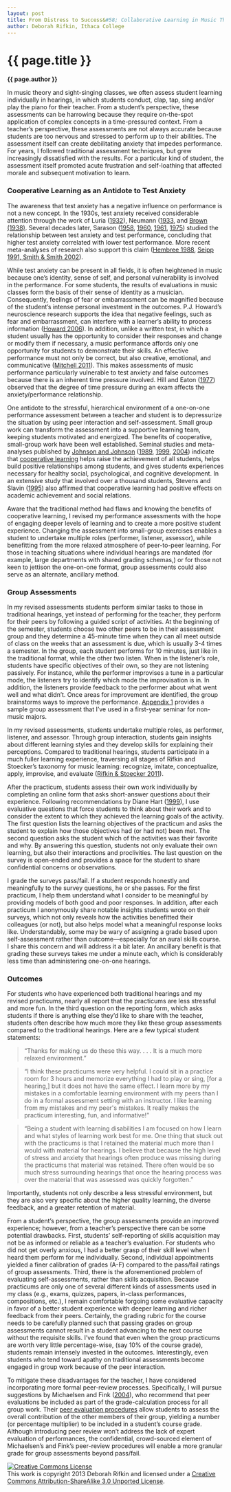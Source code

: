 ```yaml
---
layout: post
title: From Distress to Success&#58; Collaborative Learning in Music Theory Assessments
author: Deborah Rifkin, Ithaca College
---
```


{{ page.title }}
================

**{{ page.author }}**

In music theory and sight-singing classes, we often assess student learning individually in hearings, in which students conduct, clap, tap, sing and/or play the piano for their teacher. From a student’s perspective, these assessments can be harrowing because they require on-the-spot application of complex concepts in a time-pressured context. From a teacher’s perspective, these assessments are not always accurate because students are too nervous and stressed to perform up to their abilities. The assessment itself can create debilitating anxiety that impedes performance. For years, I followed traditional assessment techniques, but grew increasingly dissatisfied with the results. For a particular kind of student, the assessment itself promoted acute frustration and self-loathing that affected morale and subsequent motivation to learn.

### Cooperative Learning as an Antidote to Test Anxiety ###

The awareness that test anxiety has a negative influence on performance is not a new concept. In the 1930s, test anxiety received considerable attention through the work of Luria ([1932](http://archive.org/details/natureofhumancon032984mbp)), Neumann ([1933](http://www.worldcat.org/title/angst-und-krankheit-vor-dem-examen-wesen-ursachen-behebung/oclc/84319569), and [Brown (1938)](http://www.tandfonline.com/doi/abs/10.1080/00223980.1938.9917550#.Ueg-Zz6c7UM). Several decades later, Sarason ([1958](http://psycnet.apa.org/journals/xge/56/6/472/), [1960](http://psycnet.apa.org/journals/bul/57/5/403/), [1961](http://psycnet.apa.org/journals/abn/62/1/153/), [1975](http://openlibrary.org/books/OL8219107M/Stress_And_Anxiety_(Stress_and_Emotion))) studied the relationship between test anxiety and test performance, concluding that higher test anxiety correlated with lower test performance. More recent meta-analyses of research also support this claim ([Hembree 1988](http://rer.sagepub.com/content/58/1/47.full.pdf), [Seipp 1991](https://www.mercy.edu/libraries/samplearticlepsyn101.pdf),[ Smith & Smith  2002](http://www.amsciepub.com/doi/abs/10.2466/pr0.2002.91.3.1011)).

While test anxiety can be present in all fields, it is often heightened in music because one’s identity, sense of self, and personal vulnerability is involved in the performance. For some students, the results of evaluations in music classes form the basis of their sense of identity as a musician. Consequently, feelings of fear or embarrassment can be magnified because of the student’s intense personal investment in the outcomes. P.J. Howard’s neuroscience research supports the idea that negative feelings, such as fear and embarrassment, can interfere with a learner’s ability to process information ([Howard 2006](http://openlibrary.org/works/OL221877W/The_Owner's_Manual_for_the_Brain)). In addition, unlike a written test, in which a student usually has the opportunity to consider their responses and change or modify them if necessary, a music performance affords only one opportunity for students to demonstrate their skills. An effective performance must not only be correct, but also creative, emotional, and communicative ([Mitchell 2011](http://connection.ebscohost.com/c/articles/69588305/evaluation-performance-anxiety-music-study)). This makes assessments of music performance particularly vulnerable to test anxiety and false outcomes because there is an inherent time pressure involved. Hill and Eaton ([1977](http://www.eric.ed.gov/ERICWebPortal/detail?accno=EJ162798)) observed that the degree of time pressure during an exam affects the anxiety/performance relationship.

One antidote to the stressful, hierarchical environment of a one-on-one performance assessment between a teacher and student is to depressurize the situation by using peer interaction and self-assessment. Small group work can transform the assessment into a supportive learning team, keeping students motivated and energized. The benefits of cooperative, small-group work have been well established. Seminal studies and meta-analyses published by [Johnson and Johnson](http://www.teach-nology.com/currenttrends/cooperative_learning/johnson_and_johnson/) ([1989](http://openlibrary.org/works/OL15040975W/Cooperation_and_competition), [1999](http://openlibrary.org/works/OL15041000W/Learning_together_and_alone), [2004](http://openlibrary.org/works/OL15013383W/Assessing_Students_in_Groups)) indicate that [cooperative learning](http://www.co-operation.org/) helps raise the achievement of all students, helps build positive relationships among students, and gives students experiences necessary for healthy social, psychological, and cognitive development. In an extensive study that involved over a thousand students, Stevens and Slavin ([1995](http://www.jstor.org/discover/10.2307/1163434?uid=3739832&uid=2&uid=4&uid=3739256&sid=21102166524243)) also affirmed that cooperative learning had positive effects on academic achievement and social relations.

Aware that the traditional method had flaws and knowing the benefits of cooperative learning, I revised my performance assessments with the hope of engaging deeper levels of learning and to create a more positive student experience. Changing the assessment into small-group exercises enables a student to undertake multiple roles (performer, listener, assessor), while benefitting from the more relaxed atmosphere of peer-to-peer learning. For those in teaching situations where individual hearings are mandated (for example, large departments with shared grading schemas,) or for those not keen to jettison the one-on-one format, group assessments could also serve as an alternate, ancillary method.

### Group Assessments ###

In my revised assessments students perform similar tasks to those in traditional hearings, yet instead of performing for the teacher, they perform for their peers by following a guided script of activities. At the beginning of the semester, students choose two other peers to be in their assessment group and they determine a 45-minute time when they can all meet outside of class on the weeks that an assessment is due, which is usually 3-4 times a semester. In the group, each student performs for 10 minutes, just like in the traditional format, while the other two listen. When in the listener’s role, students have specific objectives of their own, so they are not listening passively. For instance, while the performer improvises a tune in a particular mode, the listeners try to identify which mode the improvisation is in. In addition, the listeners provide feedback to the performer about what went well and what didn’t. Once areas for improvement are identified, the group brainstorms ways to improve the performance. [Appendix 1](rifkin-appendix01.html) provides a sample group assessment that I’ve used in a first-year seminar for non-music majors.

In my revised assessments, students undertake multiple roles, as performer, listener, and assessor. Through group interaction, students gain insights about different learning styles and they develop skills for explaining their perceptions. Compared to traditional hearings, students participate in a much fuller learning experience, traversing all stages of Rifkin and Stoecker’s taxonomy for music learning: recognize, imitate, conceptualize, apply, improvise, and evaluate ([Rifkin & Stoecker 2011](http://jmtp.ou.edu/journal-article/revised-taxonomy-music-learning)).

After the practicum, students assess their own work individually by completing an online form that asks short-answer questions about their experience. Following recommendations by Diane Hart ([1999](http://www.eric.ed.gov/ERICWebPortal/detail?accno=EJ617119)), I use evaluative questions that force students to think about their work and to consider the extent to which they achieved the learning goals of the activity. The first question lists the learning objectives of the practicum and asks the student to explain how those objectives had (or had not) been met. The second question asks the student which of the activities was their favorite and why. By answering this question, students not only evaluate their own learning, but also their interactions and proclivities. The last question on the survey is open-ended and provides a space for the student to share confidential concerns or observations.

I grade the surveys pass/fail. If a student responds honestly and meaningfully to the survey questions, he or she passes. For the first practicum, I help them understand what I consider to be meaningful by providing models of both good and poor responses. In addition, after each practicum I anonymously share notable insights students wrote on their surveys, which not only reveals how the activities benefitted their colleagues (or not), but also helps model what a meaningful response looks like. Understandably, some may be wary of assigning a grade based upon self-assessment rather than outcome—especially for an aural skills course. I share this concern and will address it a bit later. An ancillary benefit is that grading these surveys takes me under a minute each, which is considerably less time than administering one-on-one hearings.

### Outcomes ###


For students who have experienced both traditional hearings and my revised practicums, nearly all report that the practicums are less stressful and more fun. In the third question on the reporting form, which asks students if there is anything else they’d like to share with the teacher, students often describe how much more they like these group assessments compared to the traditional hearings. Here are a few typical student statements:

>“Thanks for making us do these this way. . . . It is a much more relaxed environment.”  

>“I think these practicums were very helpful. I could sit in a practice room for 3 hours and memorize everything I had to play or sing, [for a hearing,] but it does not have the same effect. I learn more by my mistakes in a comfortable learning environment with my peers than I do in a formal assessment setting with an instructor. I like learning from my mistakes and my peer's mistakes. It really makes the practicum interesting, fun, and informative!”  

>“Being a student with learning disabilities I am focused on how I learn and what styles of learning work best for me. One thing that stuck out with the practicums is that I retained the material much more than I would with material for hearings. I believe that because the high level of stress and anxiety that hearings often produce was missing during the practicums that material was retained. There often would be so much stress surrounding hearings that once the hearing process was over the material that was assessed was quickly forgotten.”

Importantly, students not only describe a less stressful environment, but they are also very specific about the higher quality learning, the diverse feedback, and a greater retention of material.

From a student’s perspective, the group assessments provide an improved experience; however, from a teacher’s perspective there can be some potential drawbacks. First, students’ self-reporting of skills acquisition may not be as informed or reliable as a teacher’s evaluation. For students who did not get overly anxious, I had a better grasp of their skill level when I heard them perform for me individually. Second, individual appointments yielded a finer calibration of grades (A-F) compared to the pass/fail ratings of group assessments. Third, there is the aforementioned problem of evaluating self-assessments, rather than skills acquisition. Because practicums are only one of several different kinds of assessments used in my class (e.g., exams, quizzes, papers, in-class performances, compositions, etc.), I remain comfortable forgoing some evaluative capacity in favor of a better student experience with deeper learning and richer feedback from their peers. Certainly, the grading rubric for the course needs to be carefully planned such that passing grades on group assessments cannot result in a student advancing to the next course without the requisite skills. I’ve found that even when the group practicums are worth very little percentage-wise, (say 10% of the course grade), students remain intensely invested in the outcomes. Interestingly, even students who tend toward apathy on traditional assessments become engaged in group work because of the peer interaction. 

To mitigate these disadvantages for the teacher, I have considered incorporating more formal peer-review processes. Specifically, I will pursue suggestions by Michaelsen and Fink ([2004](http://books.google.com/books?id=8S8efQkqeqIC&printsec=frontcover&dq=Team-Based+Learning:+A+Transformative+Use+of+Small+Groups+in+College+Teaching&hl=en&sa=X&ei=iC_4Ua-CJqHi4AO6m4GgBQ&ved=0CC8Q6AEwAA#v=onepage&q=Team-Based%20Learning%3A%20A%20Transformative%20Use%20of%20Small%20Groups%20in%20College%20Teaching&f=false)), who recommend that peer evaluations be included as part of the grade-calculation process for all group work. Their [peer evaluation procedures](http://www.teambasedlearning.org/Resources/Documents/TBL%20-%202%20methods_peer%20eval%20scores.pdf) allow students to assess the overall contribution of the other members of their group, yielding a number (or percentage multiplier) to be included in a student’s course grade. Although introducing peer review won’t address the lack of expert evaluation of performances, the confidential, crowd-sourced element of Michaelsen’s and Fink’s peer-review procedures will enable a more granular grade for group assessments beyond pass/fail.


<a rel="license" href="http://creativecommons.org/licenses/by-sa/3.0/"><img alt="Creative Commons License" style="border-width:0" src="http://i.creativecommons.org/l/by-sa/3.0/88x31.png" /></a><br />This work is copyright 2013 Deborah Rifkin and licensed under a <a rel="license" href="http://creativecommons.org/licenses/by-sa/3.0/">Creative Commons Attribution-ShareAlike 3.0 Unported License</a>.

 


